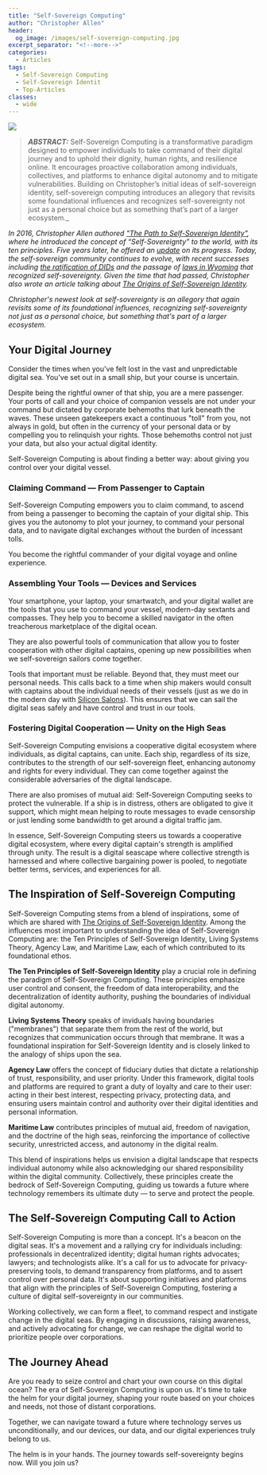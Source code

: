 ```yaml
---
title: "Self-Sovereign Computing"
author: "Christopher Allen"
header:
  og_image: /images/self-sovereign-computing.jpg
excerpt_separator: "<!--more-->"
categories:
  - Articles
tags:
  - Self-Sovereign Computing
  - Self-Sovereign Identit
  - Top-Articles
classes:
  - wide
---
```


![](https://www.blockchaincommons.com/images/self-sovereign-computing.jpg)

> ***ABSTRACT:*** Self-Sovereign Computing is a transformative paradigm designed to empower individuals to take command of their digital journey and to uphold their dignity, human rights, and resilience online. It encourages proactive collaboration among individuals, collectives, and platforms to enhance digital autonomy and to mitigate vulnerabilities. Building on Christopher’s initial ideas of self-sovereign identity, self-sovereign computing introduces an allegory that revisits some foundational influences and recognizes self-sovereignty not just as a personal choice but as something that’s part of a larger ecosystem._

_In 2016, Christopher Allen authored ["The Path to Self-Sovereign Identity"](http://www.lifewithalacrity.com/2016/04/the-path-to-self-soverereign-identity.html), where he introduced the concept of “Self-Sovereignty” to the world, with its ten principles. Five years later, he offered an [update](https://www.blockchaincommons.com/musings/SSI-5-Years-On/) on its progress. Today, the self-sovereign community continues to evolve, with recent successes including [the ratification of DIDs](https://www.blockchaincommons.com/news/specifications/DIDs-Ratified/) and the passage of [laws in Wyoming](https://www.blockchaincommons.com/articles/Principal-Authority/) that recognized self-sovereignty. Given the time that had passed, Christopher also wrote an article talking about [The Origins of Self-Sovereign Identity](https://www.blockchaincommons.com/musings/origins-SSI/)._

_Christopher's newest look at self-sovereignty is an allegory that again revisits some of its foundational influences, recognizing self-sovereignty not just as a personal choice, but something that's part of a larger ecosystem._

<!--more-->

## Your Digital Journey

Consider the times when you've felt lost in the vast and unpredictable digital sea. You've set out in a small ship, but your course is uncertain.

Despite being the rightful owner of that ship, you are a mere passenger. Your ports of call and your choice of companion vessels are not under your command but dictated by corporate behemoths that lurk beneath the waves. These unseen gatekeepers exact a continuous "toll" from you, not always in gold, but often in the currency of your personal data or by compelling you to relinquish your rights. Those behemoths control not just your data, but also your actual digital identity.

Self-Sovereign Computing is about finding a better way: about giving you control over your digital vessel.

### Claiming Command — From Passenger to Captain

Self-Sovereign Computing empowers you to claim command, to ascend from being a passenger to becoming the captain of your digital ship. This gives you the autonomy to plot your journey, to command your personal data, and to navigate digital exchanges without the burden of incessant tolls.

You become the rightful commander of your digital voyage and online experience.

### Assembling Your Tools — Devices and Services

Your smartphone, your laptop, your smartwatch, and your digital wallet are the tools that you use to command your vessel, modern-day sextants and compasses. They help you to become a skilled navigator in the often treacherous marketplace of the digital ocean. 

They are also powerful tools of communication that allow you to foster cooperation with other digital captains, opening up new possibilities when we self-sovereign sailors come together.

Tools that important must be reliable. Beyond that, they must meet our personal needs. This calls back to a time when ship makers would consult with captains about the individual needs of their vessels (just as we do in the modern day with [Silicon Salons](https://www.siliconsalon.info/)). This ensures that we can sail the digital seas safely and have control and trust in our tools.

### Fostering Digital Cooperation — Unity on the High Seas

Self-Sovereign Computing envisions a cooperative digital ecosystem where individuals, as digital captains, can unite. Each ship, regardless of its size, contributes to the strength of our self-sovereign fleet, enhancing autonomy and rights for every individual. They can come together against the considerable adversaries of the digital landscape. 

There are also promises of mutual aid: Self-Sovereign Computing seeks to protect the vulnerable. If a ship is in distress, others are obligated to give it support, which might mean helping to route messages to evade censorship or just lending some bandwidth to get around a digital traffic jam.

In essence, Self-Sovereign Computing steers us towards a cooperative digital ecosystem, where every digital captain's strength is amplified through unity. The result is a digital seascape where collective strength is harnessed and where collective bargaining power is pooled, to negotiate better terms, services, and experiences for all.

## The Inspiration of Self-Sovereign Computing

Self-Sovereign Computing stems from a blend of inspirations, some of which are shared with [The Origins of Self-Sovereign Identity](https://www.blockchaincommons.com/musings/origins-SSI/). Among the influences most important to understanding the idea of Self-Sovereign Computing are: the Ten Principles of Self-Sovereign Identity, Living Systems Theory, Agency Law, and Maritime Law, each of which contributed to its foundational ethos.

**The Ten Principles of Self-Sovereign Identity** play a crucial role in defining the paradigm of Self-Sovereign Computing. These principles emphasize user control and consent, the freedom of data interoperability, and the decentralization of identity authority, pushing the boundaries of individual digital autonomy.

**Living Systems Theory** speaks of inviduals having boundaries ("membranes") that separate them from the rest of the world, but recognizes that communication occurs through that membrane. It was a foundational inspiration for Self-Sovereign Identity and is closely linked to the analogy of ships upon the sea.

**Agency Law** offers the concept of fiduciary duties that dictate a relationship of trust, responsibility, and user priority. Under this framework, digital tools and platforms are required to grant a duty of loyalty and care to their user: acting in their best interest, respecting privacy, protecting data, and ensuring users maintain control and authority over their digital identities and personal information.

**Maritime Law** contributes principles of mutual aid, freedom of navigation, and the doctrine of the high seas, reinforcing the importance of collective security, unrestricted access, and autonomy in the digital realm.

This blend of inspirations helps us envision a digital landscape that respects individual autonomy while also acknowledging our shared responsibility within the digital community. Collectively, these principles create the bedrock of Self-Sovereign Computing, guiding us towards a future where technology remembers its ultimate duty — to serve and protect the people. 

## The Self-Sovereign Computing Call to Action

Self-Sovereign Computing is more than a concept. It's a beacon on the digital seas. It's a movement and a rallying cry for individuals including: professionals in decentralized identity; digital human rights advocates; lawyers; and technologists alike. It's a call for us to advocate for privacy-preserving tools, to demand transparency from platforms, and to assert control over personal data. It's about supporting initiatives and platforms that align with the principles of Self-Sovereign Computing, fostering a culture of digital self-sovereignty in our communities.

Working collectively, we can form a fleet, to command respect and instigate change in the digital seas. By engaging in discussions, raising awareness, and actively advocating for change, we can reshape the digital world to prioritize people over corporations.

## The Journey Ahead

Are you ready to seize control and chart your own course on this digital ocean? The era of Self-Sovereign Computing is upon us. It's time to take the helm for your digital journey, shaping your route based on your choices and needs, not those of distant corporations.

Together, we can navigate toward a future where technology serves us unconditionally, and our devices, our data, and our digital experiences truly belong to us. 

The helm is in your hands. The journey towards self-sovereignty begins now. Will you join us?
